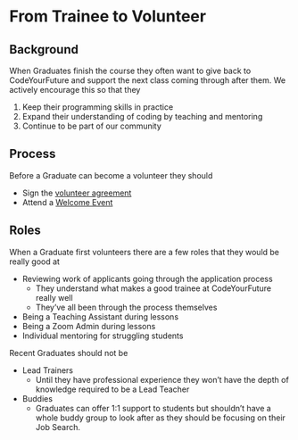 # From Trainee to Volunteer

## Background

When Graduates finish the course they often want to give back to CodeYourFuture and support the next class coming through after them. We actively encourage this so that they

1. Keep their programming skills in practice
2. Expand their understanding of coding by teaching and mentoring
3. Continue to be part of our community

## Process

Before a Graduate can become a volunteer they should

* Sign the [volunteer agreement](https://codeyourfuture.eversign.com/embedded/2aafdd0f7b034b448896255f16624939)
* Attend a [Welcome Event](../../teams/ambassadors/volunteer-outreach/welcome-event.md)

## Roles

When a Graduate first volunteers there are a few roles that they would be really good at

* Reviewing work of applicants going through the application process
  * They understand what makes a good trainee at CodeYourFuture really well
  * They’ve all been through the process themselves
* Being a Teaching Assistant during lessons
* Being a Zoom Admin during lessons
* Individual mentoring for struggling students

Recent Graduates should not be

* Lead Trainers
  * Until they have professional experience they won’t have the depth of knowledge required to be a Lead Teacher
* Buddies
  * Graduates can offer 1:1 support to students but shouldn’t have a whole buddy group to look after as they should be focusing on their Job Search.
